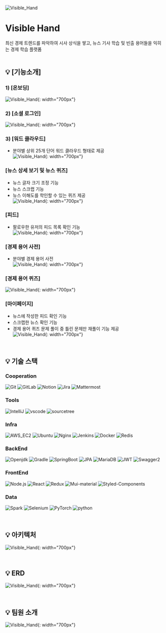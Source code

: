 ![Visible_Hand](./readmeFiles/logo.png)

# Visible Hand
 최신 경제 트렌드를 파악하여 시사 상식을 쌓고, 뉴스 기사 학습 및 빈출 용어들을 익히는 경제 학습 플랫폼  
<br>

## :bulb: [기능소개]
### 1) [온보딩]
![Visible_Hand](./readmeFiles/OnBoarding.gif){: width="700px"}

### 2) [소셜 로그인] 
![Visible_Hand](./readmeFiles/Login.gif){: width="700px"}

### 3) [워드 클라우드] 
- 분야별 상위 25개 단어 워드 클라우드 형태로 제공  
![Visible_Hand](./readmeFiles/Word.gif){: width="700px"}

### [뉴스 상세 보기 및 뉴스 퀴즈] 
- 뉴스 글자 크기 조정 기능
- 뉴스 스크랩 기능
- 뉴스 이해도를 학인할 수 있는 퀴즈 제공  
![Visible_Hand](./readmeFiles/News.gif){: width="700px"}

### [피드]
- 팔로우한 유저의 피드 목록 확인 기능  
![Visible_Hand](./readmeFiles/Feed.gif){: width="700px"}

### [경제 용어 사전]
- 분야별 경제 용어 사전  
![Visible_Hand](./readmeFiles/Dict.gif){: width="700px"}

### [경제 용어 퀴즈]
![Visible_Hand](./readmeFiles/Quiz.gif){: width="700px"}

### [마이페이지]
- 뉴스에 작성한 피드 확인 기능
- 스크랩한 뉴스 확인 기능
- 경제 용어 퀴즈 문제 풀이 중 틀린 문제만 재풀이 기능 제공  
![Visible_Hand](./readmeFiles/MyPage.gif){: width="700px"}  

<br>

## :bulb: 기술 스택

### Cooperation
![Git](https://img.shields.io/badge/Git-gray?logo=Git)
![GitLab](https://img.shields.io/badge/GitLab-gray?logo=GitLab)
![Notion](https://img.shields.io/badge/Notion-gray?logo=Notion)
![Jira](https://img.shields.io/badge/Jira-gray?logo=Jira&logoColor=blue)
![Mattermost](https://img.shields.io/badge/Mattermost-gray?logo=Mattermost)

### Tools
![IntelliJ](https://img.shields.io/badge/IntelliJ-gray?logo=IntelliJ-IDEA)
![vscode](https://img.shields.io/badge/VScode-gray?logo=Visual-Studio-Code&logoColor=0066b8)
![sourcetree](https://img.shields.io/badge/Sourcetree-gray?logo=sourcetree&logoColor=0052cc)

### Infra
![AWS_EC2](https://img.shields.io/badge/AWS_EC2-gray?logo=AmazonAWS)
![Ubuntu](https://img.shields.io/badge/Ubuntu-20.04LTS-green?logo=Ubuntu)
![Nginx](https://img.shields.io/badge/Nginx-1.18.0-009639?logo=Nginx&logoColor=009639)
![Jenkins](https://img.shields.io/badge/Jenkins-2.414.1-c93632?logo=Jenkins)
![Docker](https://img.shields.io/badge/Docker-24.0.6-2497ed?logo=Docker)
![Redis](https://img.shields.io/badge/Redis-7.2.1-ff6600?logo=redis)

### BackEnd
![Openjdk](https://img.shields.io/badge/Openjdk-11.0.15.9-e66f01?logo=Openjdk&logoColor=black)
![Gradle](https://img.shields.io/badge/Gradle-8.1.1-02303a?logo=Gradle&logoColor=02303a)
![SpringBoot](https://img.shields.io/badge/SpringBoot-2.7.13-6db23f?logo=SpringBoot)
![JPA](https://img.shields.io/badge/JPA-2.7.13-6db23f?logo=JPA)
![MariaDB](https://img.shields.io/badge/MySQL-8.0.33-003545?logo=MySQL&logoColor=003545)
![JWT](https://img.shields.io/badge/JWT-0.11.5-000000?logo=json-web-token)
![Swagger2](https://img.shields.io/badge/Swagger2-3.0.0-85ea2d?logo=Swagger)

### FrontEnd
![Node.js](https://img.shields.io/badge/Node.js-18.16.1-green?logo=Node.js)
![React](https://img.shields.io/badge/React-18.2.0-00d8ff?logo=React)
![Redux](https://img.shields.io/badge/Redux-4.2.1-764abd?logo=Redux&logoColor=764abd)
![Mui-material](https://img.shields.io/badge/Mui--material-5.14.2-green?logo=Mui)
![Styled-Components](https://img.shields.io/badge/Styled--Components-6.0.5-e48981?logo=Styled-Components)

### Data
![Spark](https://img.shields.io/badge/Spark-3.2.4-E25A1C?logo=ApacheSpark&logoColor=E25A1C)
![Selenium](https://img.shields.io/badge/Selenium-4.12.0-00B400?logo=Selenium&logoColor=00B400)
![PyTorch](https://img.shields.io/badge/Pytorch-1.02-EE4C2C?logo=PyTorch&logoColor=EE4C2C)
![python](https://img.shields.io/badge/python-1.02-4170A1?logo=python&logoColor=4170A1)  

<br>

## :bulb: 아키텍처
![Visible_Hand](./readmeFiles/Architecture.png){: width="700px"}  

<br>

## :bulb: ERD
![Visible_Hand](./readmeFiles/ERD.png){: width="700px"}  

<br>

## :bulb: 팀원 소개
![Visible_Hand](./readmeFiles/Team.png){: width="700px"}
